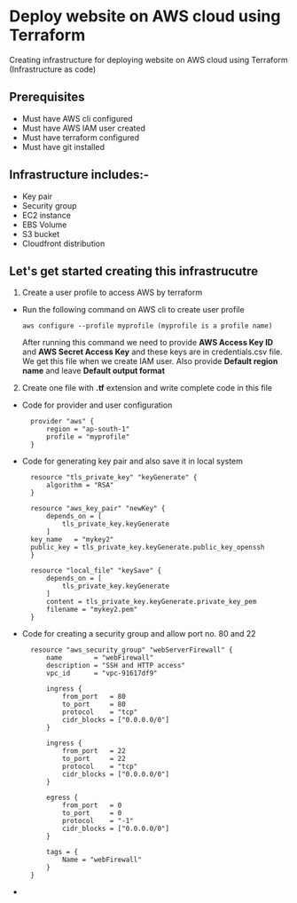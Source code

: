 # Deploy website on AWS cloud using Terraform
Creating infrastructure for deploying website on AWS cloud using Terraform (Infrastructure as code)

## Prerequisites 
* Must have AWS cli configured
* Must have AWS IAM user created 
* Must have terraform configured
* Must have git installed


## Infrastructure includes:-
* Key pair
* Security group 
* EC2 instance
* EBS Volume
* S3 bucket
* Cloudfront distribution

## Let's get started creating this infrastrucutre

1. Create a user profile to access AWS by terraform
* Run the following command on AWS cli to create user profile
        
      aws configure --profile myprofile (myprofile is a profile name)
      
  After running this command we need to provide **AWS Access Key ID** and **AWS Secret Access Key** and these keys are in credentials.csv file. We get this file when we create IAM user. Also provide **Default region name** and leave **Default output format**
  
2. Create one file with **.tf** extension and write complete code in this file
* Code for provider and user configuration

        provider "aws" {
            region = "ap-south-1"
            profile = "myprofile"
        }
      
* Code for generating key pair and also save it in local system

        resource "tls_private_key" "keyGenerate" {
            algorithm = "RSA"
        }

        resource "aws_key_pair" "newKey" {
            depends_on = [
                tls_private_key.keyGenerate
            ]
        key_name   = "mykey2"
        public_key = tls_private_key.keyGenerate.public_key_openssh
        }

        resource "local_file" "keySave" {
            depends_on = [
                tls_private_key.keyGenerate
            ]
            content = tls_private_key.keyGenerate.private_key_pem
            filename = "mykey2.pem"
        }
    
* Code for creating a security group and allow port no. 80 and 22

        resource "aws_security_group" "webServerFirewall" {
            name        = "webFirewall"
            description = "SSH and HTTP access"
            vpc_id      = "vpc-91617df9"

            ingress {
                from_port   = 80
                to_port     = 80
                protocol    = "tcp"
                cidr_blocks = ["0.0.0.0/0"]
            }

            ingress {
                from_port   = 22
                to_port     = 22
                protocol    = "tcp"
                cidr_blocks = ["0.0.0.0/0"]
            }

            egress {
                from_port   = 0
                to_port     = 0
                protocol    = "-1"
                cidr_blocks = ["0.0.0.0/0"]
            }

            tags = {
                Name = "webFirewall"
            }
        }

* 

